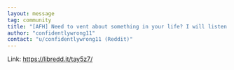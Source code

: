 ```yaml
---
layout: message
tag: community
title: "[AFH] Need to vent about something in your life? I will listen to you vent price negotiable (~20$/hr XMR/others)"
author: "confidentlywrong11"	
contact: "u/confidentlywrong11 (Reddit)"
---
```


Link: https://libredd.it/tay5z7/
